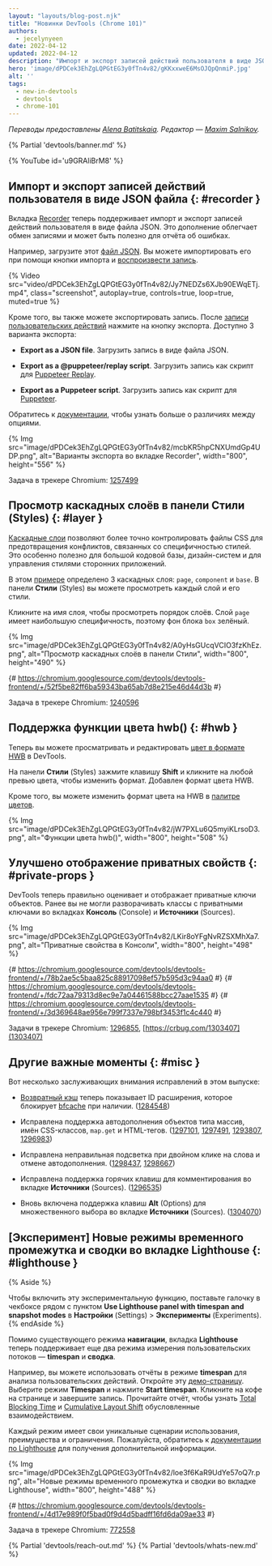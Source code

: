 ```yaml
---
layout: "layouts/blog-post.njk"
title: "Новинки DevTools (Chrome 101)"
authors:
  - jecelynyeen
date: 2022-04-12
updated: 2022-04-12
description: "Импорт и экспорт записей действий пользователя в виде JSON файла, поддержка функции цвета hwb(), просмотр каскадных слоёв во вкладке Стили и многое другое."
hero: 'image/dPDCek3EhZgLQPGtEG3y0fTn4v82/gKKxxweE6MsOJQpQnmiP.jpg'
alt: ''
tags:
  - new-in-devtools
  - devtools
  - chrome-101
---
```


*Переводы предоставлены [Alena Batitskaia](https://twitter.com/ABatickaya). Редактор — [Maxim Salnikov](https://twitter.com/webmaxru).*

{% Partial 'devtools/banner.md' %}

{% YouTube id='u9GRAliBrM8' %}
<!-- start: translation instructions -->
<!-- + 1. Remove the "draft: true" tag above when submitting PR -->
<!-- + 2. Provide translations under each of the English commented original content -->
<!-- + 3. Translate the "description" tag above -->
<!-- + 4. Translate all the <img> alt text -->
<!-- + 5. Update the whats-new.md file -->
<!-- end: translation instructions -->

<!-- ## Import and export recorded user flows as a JSON file  {: #recorder } -->
## Импорт и экспорт записей действий пользователя в виде JSON файла  {: #recorder }

<!-- The [Recorder](/docs/devtools/recorder) panel now supports importing and exporting user flow recordings as a JSON file. This addition makes it easier to share user flows and can be useful for bug reporting. -->
Вкладка [Recorder](/docs/devtools/recorder) теперь поддерживает импорт и экспорт записей действий пользователя в виде файла JSON. Это дополнение облегчает обмен записями и может быть полезно для отчёта об ошибках.

<!-- For example, download this [JSON file](https://storage.googleapis.com/web-dev-uploads/file/dPDCek3EhZgLQPGtEG3y0fTn4v82/vzQbv2rUfTz2DEmx06Gv.json). You can import it with the import button and [replay the user flow](/docs/devtools/recorder/#replay). -->
Например, загрузите этот [файл JSON](https://storage.googleapis.com/web-dev-uploads/file/dPDCek3EhZgLQPGtEG3y0fTn4v82/vzQbv2rUfTz2DEmx06Gv.json). Вы можете импортировать его при помощи кнопки импорта и [воспроизвести запись](/docs/devtools/recorder/#replay).

{% Video src="video/dPDCek3EhZgLQPGtEG3y0fTn4v82/Jy7NEDZs6XJb90EWqETj.mp4", class="screenshot", autoplay=true, controls=true, loop=true, muted=true %}

<!-- Apart from that, you can export the recording as well. After [recording a user flow](/docs/devtools/recorder/#record), click on the export button. There are 3 export options: -->
Кроме того, вы также можете экспортировать запись. После [записи пользовательских действий](/docs/devtools/recorder/#record) нажмите на кнопку экспорта. Доступно 3 варианта экспорта:

<!-- - **Export as a JSON file**. Download the recording as a JSON file. -->
- **Export as a JSON file**. Загрузить запись в виде файла JSON.
<!-- - **Export as a @puppeteer/replay script**. Download the recording as a [Puppeteer Replay](https://github.com/puppeteer/replay) script.  -->
- **Export as a @puppeteer/replay script**. Загрузить запись как скрипт для [Puppeteer Replay](https://github.com/puppeteer/replay).
<!-- - **Export as a Puppeteer script** . Download the recording as [Puppeteer](https://pptr.dev/) script. -->
- **Export as a Puppeteer script**. Загрузить запись как скрипт для [Puppeteer](https://pptr.dev/).

<!-- Consult [the documentation](/docs/devtools/recorder) to learn more about the differences between these options. -->
Обратитесь к [документации](/docs/devtools/recorder/#export-flows), чтобы узнать больше о различиях между опциями.

{% Img src="image/dPDCek3EhZgLQPGtEG3y0fTn4v82/mcbKR5hpCNXUmdGp4UDP.png", alt="Варианты экспорта во вкладке Recorder", width="800", height="556" %}

Задача в трекере Chromium: [1257499](https://crbug.com/1257499)


<!-- ## View cascade layers in the Styles pane {: #layer } -->
## Просмотр каскадных слоёв в панели Стили (Styles) {: #layer }

<!-- [Cascade layers](/blog/cascade-layers/) enable more explicit control of your CSS files to prevent style-specificity conflicts. This is particularly useful for large codebases, design systems, and when managing third party styles in applications. -->
[Каскадные слои](/blog/cascade-layers/) позволяют более точно контролировать файлы CSS для предотвращения конфликтов, связанных со специфичностью стилей. Это особенно полезно для большой кодовой базы, дизайн-систем и для управления стилями сторонних приложений.

<!-- In this [example](https://jec.fish/demo/cascade-layer), there are 3 cascade layers defined: `page`, `component` and `base`. In the **Styles** pane, you can view each layer and its styles. -->
В этом [примере](https://jec.fish/demo/cascade-layer) определено 3 каскадных слоя: `page`, `component` и `base`. В панели **Стили** (Styles) вы можете просмотреть каждый слой и его стили.

<!-- Click on the layer name to view the layer order. The `page` layer has the highest specificity, therefore the `box` background is green.  -->
Кликните на имя слоя, чтобы просмотреть порядок слоёв. Слой `page` имеет наибольшую специфичность, поэтому фон блока `box` зелёный.

{% Img src="image/dPDCek3EhZgLQPGtEG3y0fTn4v82/A0yHsGUcqVCIO3fzKhEz.png", alt="Просмотр каскадных слоёв в панели Стили", width="800", height="490" %}

{# https://chromium.googlesource.com/devtools/devtools-frontend/+/52f5be82ff6ba59343ba65ab7d8e215e46d44d3b #}

Задача в трекере Chromium: [1240596](https://crbug.com/1240596)


<!-- ## Support for the hwb() color function {: #hwb } -->
## Поддержка функции цвета hwb() {: #hwb }

<!-- You can now view and edit [HWB color format](https://drafts.csswg.org/css-color/#the-hwb-notation) in DevTools. -->
Теперь вы можете просматривать и редактировать [цвет в формате HWB](https://drafts.csswg.org/css-color/#the-hwb-notation) в DevTools.

<!-- In the **Styles** pane, hold the **Shift** key and click on any color preview to change the color format. The HWB color format is added. -->
На панели **Стили** (Styles) зажмите клавишу **Shift** и кликните на любой превью цвета, чтобы изменить формат. Добавлен формат цвета HWB.

<!-- Alternatively, you can change the color format to HWB in the [color picker](/docs/devtools/css/reference/#color-picker). -->
Кроме того, вы можете изменить формат цвета на HWB в [палитре цветов](/docs/devtools/css/reference/#color-picker).

{% Img src="image/dPDCek3EhZgLQPGtEG3y0fTn4v82/jW7PXLu6Q5myiKLrsoD3.png", alt="Функции цвета hwb()", width="800", height="508" %}


<!-- ## Improved the display of private properties {: #private-props } -->
## Улучшено отображение приватных свойств {: #private-props }

<!-- DevTools now properly evaluates and displays private accessors. Previously, you couldn't expand classes with private accessors in the **Console** and the **Sources** panel. -->
DevTools теперь правильно оценивает и отображает приватные ключи объектов. Ранее вы не могли разворачивать классы с приватными ключами во вкладках **Консоль** (Console) и **Источники** (Sources).


{% Img src="image/dPDCek3EhZgLQPGtEG3y0fTn4v82/LKir8oYFgNvRZSXMhXa7.png", alt="Приватные свойства в Консоли", width="800", height="498" %}

{# https://chromium.googlesource.com/devtools/devtools-frontend/+/78b2ae5c5baa825c88917098ef57b595d3c94aa0 #}
{# https://chromium.googlesource.com/devtools/devtools-frontend/+/fdc72aa79313d8ec9e7a04461588bcc27aae1535 #}
{# https://chromium.googlesource.com/devtools/devtools-frontend/+/3d369648ae956e799f7337e798bf3453f1c4c440 #}

Задачи в трекере Chromium: [1296855](https://crbug.com/1296855), [https://crbug.com/1303407](1303407)


<!-- ## Miscellaneous highlights {: #misc } -->
## Другие важные моменты {: #misc }

<!-- These are some noteworthy fixes in this release: -->
Вот несколько заслуживающих внимания исправлений в этом выпуске:

<!-- - The [Back/forward cache](/blog/new-in-devtools-98/#bfcache) now displays the extension ID which blocked [bfcache](https://web.dev/articles/bfcache) when present.( [1284548](https://crbug.com/1284548)) -->
- [Возвратный кэш](/blog/new-in-devtools-98/#bfcache) теперь показывает ID расширения, которое блокирует [bfcache](https://web.dev/articles/bfcache) при наличии. ([1284548](https://crbug.com/1284548))
<!-- - Fixed autocompletion support for array-like objects, CSS class names, `map.get` and HTML tags. ([1297101](https://crbug.com/1297101), [1297491](https://crbug.com/1297491), [1293807](https://crbug.com/1293807), [1296983](https://crbug.com/1296983)) -->
- Исправлена поддержка автодополнения объектов типа массив, имён CSS-классов, `map.get` и HTML-тегов. ([1297101](https://crbug.com/1297101), [1297491](https://crbug.com/1297491), [1293807](https://crbug.com/1293807), [1296983](https://crbug.com/1296983))
<!-- - Fixed incorrect highlights when double-clicking on words and undoing autocomplete. ([1298437](https://crbug.com/1298437), [1298667](https://crbug.com/1298667)) -->
- Исправлена неправильная подсветка при двойном клике на слова и отмене автодополнения. ([1298437](https://crbug.com/1298437), [1298667](https://crbug.com/1298667))
<!-- - Fixed comment keyboard shortcut in the **Sources** panel. ([1296535](https://crbug.com/1296535)) -->
- Исправлена поддержка горячих клавиш для комментирования во вкладке **Источники** (Sources). ([1296535](https://crbug.com/1296535))
<!-- - Re-enable support for using **Alt** (Options) key for multi selection in the **Sources** panel. ([1304070](https://crbug.com/1304070)) -->
- Вновь включена поддержка клавиш **Alt** (Options) для множественного выбора во вкладке **Источники** (Sources). ([1304070](https://crbug.com/1304070))


<!-- ## [Experimental] New timespan and snapshot mode in the Lighthouse panel {: #lighthouse } -->
## [Эксперимент] Новые режимы временного промежутка и сводки во вкладке Lighthouse {: #lighthouse }

{% Aside %}
<!-- To enable the experiment, enable the **Use Lighthouse panel with timespan and snapshot modes** checkbox under **Settings** > **Experiments**. -->
Чтобы включить эту экспериментальную функцию, поставьте галочку в чекбоксе рядом с пунктом **Use Lighthouse panel with timespan and snapshot modes** в **Настройки** (Settings) > **Эксперименты** (Experiments).
{% endAside %}

<!-- Apart from the existing **navigation** mode, the **Lighthouse** panel now support two more modes on measuring user flows - **timespan** and **snapshot**. -->
Помимо существующего режима **навигации**, вкладка **Lighthouse** теперь поддерживает еще два режима измерения пользовательских потоков — **timespan** и **сводка**.

<!-- For example, you can use the **timespan** reports to analyze user interactions. Open this [demo](https://coffee-cart.netlify.app/) page. Select the **Timespan** mode and click on **Start timespan**. On the page, click on a coffee and end the timespan. Read the report to find out the [Total Blocking Time](https://web.dev/articles/tbt) and [Cumulative Layout Shift](https://web.dev/articles/cls) that were caused by the interaction. -->
Например, вы можете использовать отчёты в режиме **timespan** для анализа пользовательских действий. Откройте эту [демо-страницу](https://coffee-cart.netlify.app/). Выберите режим **Timespan** и нажмите **Start timespan**. Кликните на кофе на странице и завершите запись. Прочитайте отчёт, чтобы узнать [Total Blocking Time](https://web.dev/articles/tbt) и [Cumulative Layout Shift](https://web.dev/articles/cls) обусловленные взаимодействием.

<!-- Each mode has its own unique use cases, benefits, and limitations. Please refer to the [Lighthouse documentation](https://github.com/GoogleChrome/lighthouse/blob/master/docs/user-flows.md) for more information. -->
Каждый режим имеет свои уникальные сценарии использования, преимущества и ограничения. Пожалуйста, обратитесь к [документации по Lighthouse](https://github.com/GoogleChrome/lighthouse/blob/master/docs/user-flows.md) для получения дополнительной информации.

{% Img src="image/dPDCek3EhZgLQPGtEG3y0fTn4v82/loe3f6KaR9UdYe57oQ7r.png", alt="Новые режимы временного промежутка и сводки во вкладке Lighthouse", width="800", height="488" %}

{# https://chromium.googlesource.com/devtools/devtools-frontend/+/4d17e989f0f5bad0f9d4d5badff16fd6da09ae33 #}

Задача в трекере Chromium: [772558](https://crbug.com/772558)

{% Partial 'devtools/reach-out.md' %}
{% Partial 'devtools/whats-new.md' %}
